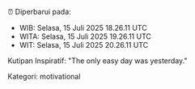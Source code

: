 ⏰ Diperbarui pada:
- WIB: Selasa, 15 Juli 2025 18.26.11 UTC
- WITA: Selasa, 15 Juli 2025 19.26.11 UTC
- WIT: Selasa, 15 Juli 2025 20.26.11 UTC

Kutipan Inspiratif:
"The only easy day was yesterday."


Kategori: motivational

